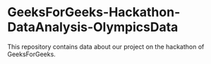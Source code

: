 # GeeksForGeeks-Hackathon-DataAnalysis-OlympicsData
This repository contains data about our project on the hackathon of GeeksForGeeks.
